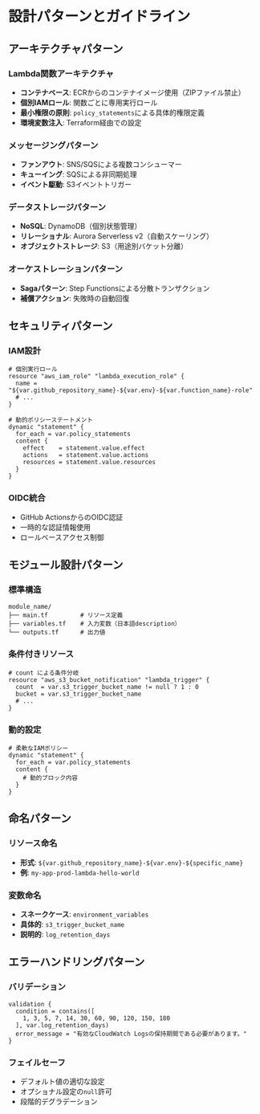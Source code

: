 # 設計パターンとガイドライン

## アーキテクチャパターン

### Lambda関数アーキテクチャ
- **コンテナベース**: ECRからのコンテナイメージ使用（ZIPファイル禁止）
- **個別IAMロール**: 関数ごとに専用実行ロール
- **最小権限の原則**: `policy_statements`による具体的権限定義
- **環境変数注入**: Terraform経由での設定

### メッセージングパターン
- **ファンアウト**: SNS/SQSによる複数コンシューマー
- **キューイング**: SQSによる非同期処理
- **イベント駆動**: S3イベントトリガー

### データストレージパターン
- **NoSQL**: DynamoDB（個別状態管理）
- **リレーショナル**: Aurora Serverless v2（自動スケーリング）
- **オブジェクトストレージ**: S3（用途別バケット分離）

### オーケストレーションパターン
- **Sagaパターン**: Step Functionsによる分散トランザクション
- **補償アクション**: 失敗時の自動回復

## セキュリティパターン

### IAM設計
```hcl
# 個別実行ロール
resource "aws_iam_role" "lambda_execution_role" {
  name = "${var.github_repository_name}-${var.env}-${var.function_name}-role"
  # ...
}

# 動的ポリシーステートメント
dynamic "statement" {
  for_each = var.policy_statements
  content {
    effect    = statement.value.effect
    actions   = statement.value.actions
    resources = statement.value.resources
  }
}
```

### OIDC統合
- GitHub ActionsからのOIDC認証
- 一時的な認証情報使用
- ロールベースアクセス制御

## モジュール設計パターン

### 標準構造
```
module_name/
├── main.tf         # リソース定義
├── variables.tf    # 入力変数（日本語description）
└── outputs.tf      # 出力値
```

### 条件付きリソース
```hcl
# count による条件分岐
resource "aws_s3_bucket_notification" "lambda_trigger" {
  count  = var.s3_trigger_bucket_name != null ? 1 : 0
  bucket = var.s3_trigger_bucket_name
  # ...
}
```

### 動的設定
```hcl
# 柔軟なIAMポリシー
dynamic "statement" {
  for_each = var.policy_statements
  content {
    # 動的ブロック内容
  }
}
```

## 命名パターン

### リソース命名
- **形式**: `${var.github_repository_name}-${var.env}-${specific_name}`
- **例**: `my-app-prod-lambda-hello-world`

### 変数命名
- **スネークケース**: `environment_variables`
- **具体的**: `s3_trigger_bucket_name`
- **説明的**: `log_retention_days`

## エラーハンドリングパターン

### バリデーション
```hcl
validation {
  condition = contains([
    1, 3, 5, 7, 14, 30, 60, 90, 120, 150, 180
  ], var.log_retention_days)
  error_message = "有効なCloudWatch Logsの保持期間である必要があります。"
}
```

### フェイルセーフ
- デフォルト値の適切な設定
- オプショナル設定の`null`許可
- 段階的デグラデーション